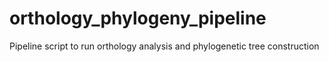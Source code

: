 # orthology_phylogeny_pipeline
Pipeline script to run orthology analysis and phylogenetic tree construction
